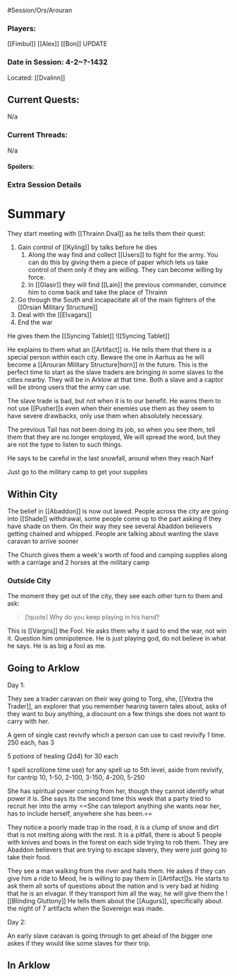 #Session/Ors/Arouran 

### Players:
[[Fimbul]]
[[Alex]]
[[Bon]]
UPDATE
### Date in Session:  4-2~?-1432
Located: [[Dvalinn]]
## Current Quests: 
N/a
### Current Threads:
N/a
#### Spoilers:

### Extra Session Details


# Summary

They start meeting with [[Thrainn Dval]] as he tells them their quest:

1. Gain control of [[Kyling]] by talks before he dies 
	1. Along the way find and collect [[Users]] to fight for the army. You can do this by giving them a piece of paper which lets us take control of them only if they are willing. They can become willing by force. 
	2. In [[Glasir]] they will find [[Lain]] the previous commander, convince him to come back and take the place of Thrainn 
2. Go through the South and incapacitate all of the main fighters of the [[Orsian Military Structure]]
3. Deal with the [[Elvagars]]
4. End the war 

He gives them the [[Syncing Tablet]] 
![[Syncing Tablet]]

He explains to them what an [[Artifact]] is. 
He tells them that there is a special person within each city. Beware the one in Aarhus as he will become a [[Arouran Military Structure|horn]] in the future. 
This is the perfect time to start as the slave traders are bringing in some slaves to the cities nearby. They will be in Arklow at that time. Both a slave and a captor will be strong users that the army can use. 

The slave trade is bad, but not when it is to our benefit. 
He warns them to not use [[Pusher]]s even when their enemies use them as they seem to have severe drawbacks, only use them when absolutely necessary. 

The previous Tail has not been doing its job, so when you see them, tell them that they are no longer employed, We will spread the word, but they are not the type to listen to such things. 

He says to be careful in the last snowfall, around when they reach Narf 

Just go to the military camp to get your supplies 

## Within City 

The belief in [[Abaddon]] is now out lawed. People across the city are going into [[Shade]] withdrawal, some people come up to the part asking if they have shade on them. 
On their way they see several Abaddon believers getting chained and whipped. People are talking about wanting the slave caravan to arrive sooner 

The Church gives them a week's worth of food and camping supplies along with a carriage and 2 horses at the military camp 


### Outside City

The moment they get out of the city, they see each other turn to them and ask:

> [!quote] 
> Why do you keep playing in his hand?

This is [[Vargris]] the Fool. He asks them why it said to end the war, not win it. Question him omnipotence. He is just playing god, do not believe in what he says. He is as big a fool as me.


## Going to Arklow 

Day 1:

They see a trader caravan on their way going to Torg, she, [[Vextra the Trader]], an explorer that you remember hearing tavern tales about, asks of they want to buy anything, a discount on a few things she does not want to carry with her. 

A gem of single cast revivify which a person can use to cast revivify 1 time. 250 each, has 3

5 potions of healing (2d4) for 30 each

1 spell scroll(one time use) for any spell up to 5th level, aside from revivify, for cantrip 10, 1-50, 2-100, 3-150, 4-200, 5-250

She has spiritual power coming from her, though they cannot identify what power it is.
She says its the second time this week that a party tried to recruit her into the army 
==She can teleport anything she wants near her, has to include herself, anywhere she has been.==



They notice a poorly made trap in the road, it is a clump of snow and dirt that is not melting along with the rest. It is a pitfall, there is about 5 people with knives and bows in the forest on each side trying to rob them. They are Abaddon believers that are trying to escape slavery, they were just going to take their food. 


They see a man walking from the river and hails them. He askes if they can give him a ride to Meod, he is willing to pay them in [[Artifact]]s. He starts to ask them all sorts of questions about the nation and is very bad at hiding that he is an elvagar. If they transport him all the way, he will give them the ![[Blinding Gluttony]]
He tells them about the [[Augurs]], specifically about the night of 7 artifacts when the Sovereign was made. 


Day 2:

An early slave caravan is going through to get ahead of the bigger one askes if they would like some slaves for their trip. 


## In Arklow 